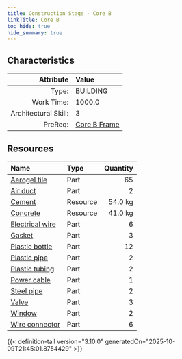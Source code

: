 ```yaml
---
title: Construction Stage - Core B
linkTitle: Core B
toc_hide: true
hide_summary: true
---
```

<!-- This is generated by the MarsSim HelpGenertor, do not edit. -->

## Characteristics

| Attribute      | Value |
|--------:|:------|
|Type:|BUILDING|
|Work Time:|1000.0|
|Architectural Skill:|3|
|PreReq:|[Core B Frame](/docs/definitions/construction/core-b-frame)|

## Resources

| Name | Type | Quantity |
|:-----|:-----|-----:|
|[Aerogel tile](/docs/definitions/part/aerogel-tile)|Part|65|
|[Air duct](/docs/definitions/part/air-duct)|Part|2|
|[Cement](/docs/definitions/resource/cement)|Resource|54.0 kg|
|[Concrete](/docs/definitions/resource/concrete)|Resource|41.0 kg|
|[Electrical wire](/docs/definitions/part/electrical-wire)|Part|6|
|[Gasket](/docs/definitions/part/gasket)|Part|3|
|[Plastic bottle](/docs/definitions/part/plastic-bottle)|Part|12|
|[Plastic pipe](/docs/definitions/part/plastic-pipe)|Part|2|
|[Plastic tubing](/docs/definitions/part/plastic-tubing)|Part|2|
|[Power cable](/docs/definitions/part/power-cable)|Part|1|
|[Steel pipe](/docs/definitions/part/steel-pipe)|Part|2|
|[Valve](/docs/definitions/part/valve)|Part|3|
|[Window](/docs/definitions/part/window)|Part|2|
|[Wire connector](/docs/definitions/part/wire-connector)|Part|6|




{{< definition-tail version="3.10.0" generatedOn="2025-10-09T21:45:01.8754429" >}}


